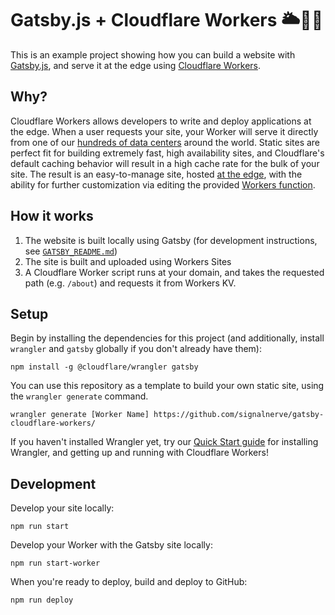 # Gatsby.js + Cloudflare Workers 🌥👷‍♀️

This is an example project showing how you can build a website with [Gatsby.js](https://www.gatsbyjs.org/), and serve it at the edge using [Cloudflare Workers](https://workers.cloudflare.com).

## Why?

Cloudflare Workers allows developers to write and deploy applications at the edge. When a user requests your site, your Worker will serve it directly from one of our [hundreds of data centers](http://bit.ly/gatsby-example-cf-network) around the world. Static sites are perfect fit for building extremely fast, high availability sites, and Cloudflare's default caching behavior will result in a high cache rate for the bulk of your site. The result is an easy-to-manage site, hosted [at the edge](http://bit.ly/gatsby-example-cf-edge-server), with the ability for further customization via editing the provided [Workers function](https://github.com/signalnerve/gatsby-cloudflare-workers/blob/master/index.js).

## How it works

1. The website is built locally using Gatsby (for development instructions, see [`GATSBY_README.md`](https://github.com/signalnerve/gatsby-cloudflare-workers/blob/master/GATSBY_README.md))
2. The site is built and uploaded using Workers Sites
3. A Cloudflare Worker script runs at your domain, and takes the requested path (e.g. `/about`) and requests it from Workers KV.

## Setup

Begin by installing the dependencies for this project (and additionally, install `wrangler` and `gatsby` globally if you don't already have them):

```
npm install -g @cloudflare/wrangler gatsby
```

You can use this repository as a template to build your own static site, using the `wrangler generate` command.

```
wrangler generate [Worker Name] https://github.com/signalnerve/gatsby-cloudflare-workers/
```

If you haven't installed Wrangler yet, try our [Quick Start guide](https://workers.cloudflare.com/docs/quickstart/cli-setup/) for installing Wrangler, and getting up and running with Cloudflare Workers!

## Development

Develop your site locally:

```
npm run start
```

Develop your Worker with the Gatsby site locally:

```
npm run start-worker
```

When you're ready to deploy, build and deploy to GitHub:

```
npm run deploy
```
